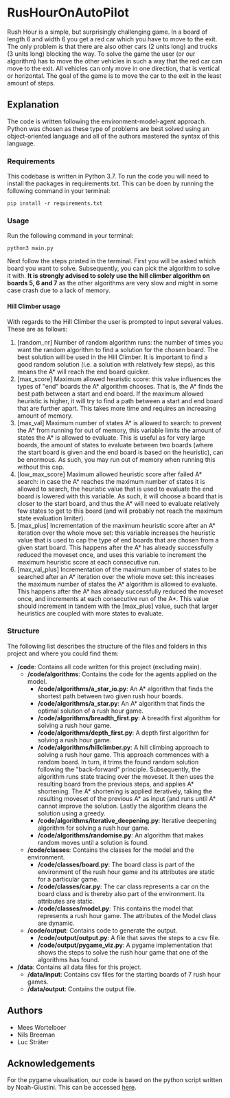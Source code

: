 # RusHourOnAutoPilot

Rush Hour is a simple, but surprisingly challenging game. In a board of length 6 and width 6 you get a red car which you have to move to the exit. The only problem is that there are also other cars (2 units long) and trucks (3 units long) blocking the way. To solve the game the user (or our algorithm) has to move the other vehicles in such a way that the red car can move to the exit. All vehicles can only move in one direction, that is vertical or horizontal. The goal of the game is to move the car to the exit in the least amount of steps.

## Explanation

The code is written following the environment-model-agent approach. Python was chosen as these type of problems are best solved using an object-oriented language and all of the authors mastered the syntax of this language.

### Requirements

This codebase is written in Python 3.7. To run the code you will need to install the packages in requirements.txt. This can be doen by running the following command in your terminal:

```
pip install -r requirements.txt
```

### Usage

Run the following command in your terminal:

```
python3 main.py
```

Next follow the steps printed in the terminal. First you will be asked which board you want to solve. Subsequently, you can pick the algorithm to solve it with. **It is strongly advised to solely use the hill climber algorithm on boards 5, 6 and 7** as the other algorithms are very slow and might in some case crash due to a lack of memory.

#### Hill Climber usage

With regards to the Hill Climber the user is prompted to input several values. These are as follows:

<ol>
<li>[random_nr] Number of random algorithm runs: the number of times you want the random algorithm to find a solution for the chosen board. The best solution will be used in the Hill Climber. It is important to find a good random solution (i.e. a solution with relatively few steps), as this means the A* will reach the end board quicker. </li>
<li>[max_score] Maximum allowed heuristic score: this value influences the types of "end" boards the A* algorithm chooses. That is, the A* finds the best path between a start and end board. If the maximum allowed heuristic is higher, it will try to find a path between a start and end board that are further apart. This takes more time and requires an increasing amount of memory. </li>
<li>[max_val] Maximum number of states A* is allowed to search: to prevent the A* from running for out of memory, this variable limits the amount of states the A* is allowed to evaluate. This is useful as for very large boards, the amount of states to evaluate between two boards (where the start board is given and the end board is based on the heuristic), can be enormous. As such, you may run out of memory when running this without this cap. </li>
<li>[low_max_score] Maximum allowed heuristic score after failed A* search: in case the A* reaches the maximum number of states it is allowed to search, the heuristic value that is used to evaluate the end board is lowered with this variable. As such, it will choose a board that is closer to the start board, and thus the A* will need to evaluate relatively few states to get to this board (and will probably not reach the maximum state evaluation limiter).</li>
<li>[max_plus] Incrementation of the maximum heuristic score after an A* iteration over the whole move set: this variable increases the heuristic value that is used to cap the type of end boards that are chosen from a given start board. This happens after the A* has already successfully reduced the moveset once, and uses this variable to increment the maximum heuristic score at each consecutive run. </li>
<li>[max_val_plus] Incrementation of the maximum number of states to be searched after an A* iteration over the whole move set: this increases the maximum number of states the A* algorithm is allowed to evaluate.  This happens after the A* has already successfully reduced the moveset once, and increments at each consecutive run of the A*. This value should increment in tandem with the [max_plus] value, such that larger heuristics are coupled with more states to evaluate. </li>
</ol>

### Structure

The following list describes the structure of the files and folders in this project and where you could find them:

- **/code**: Contains all code written for this project (excluding main).
  - **/code/algorithms**: Contains the code for the agents applied on the model.
    - **/code/algorithms/a_star_io.py**: An A\* algorithm that finds the shortest path between two given rush hour boards.
    - **/code/algorithms/a_star.py**: An A\* algorithm that finds the optimal solution of a rush hour game.
    - **/code/algorithms/breadth_first.py**: A breadth first algorithm for solving a rush hour game.
    - **/code/algorithms/depth_first.py**: A depth first algorithm for solving a rush hour game.
    - **/code/algorithms/hillclimber.py**: A hill climbing approach to solving a rush hour game. This approach commences with a random board. In turn, it trims the found random solution following the "back-forward" principle. Subsequently, the algorithm runs state tracing over the moveset. It then uses the resulting board from the previous steps, and applies A* shortening. The A* shortening is applied iteratively, taking the resulting moveset of the previous A* as input (and runs until A* cannot improve the solution. Lastly the algorithm cleans the solution using a greedy.
    - **/code/algorithms/iterative_deepening.py**: Iterative deepening algorithm for solving a rush hour game.
    - **/code/algorithms/randomise.py**: An algorithm that makes random moves until a solution is found.
  - **/code/classes**: Contains the classes for the model and the environment.
    - **/code/classes/board.py**: The board class is part of the environment of the rush hour game and its attributes are static for a particular game.
    - **/code/classes/car.py**: The car class represents a car on the board class and is thereby also part of the environment. Its attributes are static.
    - **/code/classes/model.py**: This contains the model that represents a rush hour game. The attributes of the Model class are dynamic.
  - **/code/output**: Contains code to generate the output.
    - **/code/output/output.py**: A file that saves the steps to a csv file.
    - **/code/output/pygame_viz.py**: A pygame implementation that shows the steps to solve the rush hour game that one of the algorithms has found.
- **/data**: Contains all data files for this project.
  - **/data/input**: Contains csv files for the starting boards of 7 rush hour games.
  - **/data/output**: Contains the output file.

## Authors

- Mees Wortelboer
- Nils Breeman
- Luc Sträter

## Acknowledgements

For the pygame visualisation, our code is based on the python script written by Noah-Giustini. This can be accessed [here](https://github.com/Noah-Giustini/RushHour).
